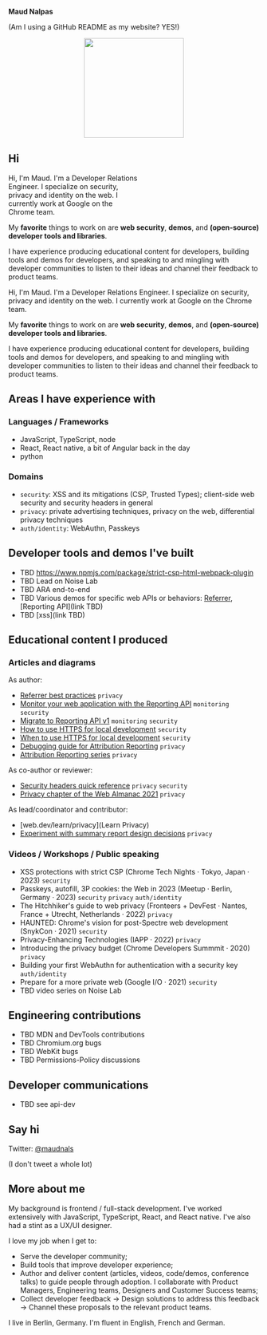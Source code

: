 **Maud Nalpas**

(Am I using a GitHub README as my website? YES!)

<p align="center">
  <img width="200" height="200" src="https://user-images.githubusercontent.com/9762897/224156163-bc02159b-b3a2-49f2-b31e-1b40925db81e.png">
</p>

## Hi

<p style="max-width: 30ch">
Hi, I'm Maud. I'm a Developer Relations Engineer.
I specialize on security, privacy and identity on the web. I currently work at Google on the Chrome team. 

My **favorite** things to work on are **web security**, **demos**, and **(open-source) developer tools and libraries**. 

I have experience producing educational content for developers, building tools and demos for developers, and speaking to and mingling with developer communities to listen to their ideas and channel their feedback to product teams.
</p>

Hi, I'm Maud. I'm a Developer Relations Engineer.
I specialize on security, privacy and identity on the web. I currently work at Google on the Chrome team. 

My **favorite** things to work on are **web security**, **demos**, and **(open-source) developer tools and libraries**. 

I have experience producing educational content for developers, building tools and demos for developers, and speaking to and mingling with developer communities to listen to their ideas and channel their feedback to product teams.

## Areas I have experience with

### Languages / Frameworks

* JavaScript, TypeScript, node
* React, React native, a bit of Angular back in the day
* python

### Domains

* `security`: XSS and its mitigations (CSP, Trusted Types); client-side web security and security headers in general
* `privacy`: private advertising techniques, privacy on the web, differential privacy techniques
* `auth/identity`: WebAuthn, Passkeys

## Developer tools and demos I've built

* TBD https://www.npmjs.com/package/strict-csp-html-webpack-plugin
* TBD Lead on Noise Lab
* TBD ARA end-to-end
* TBD Various demos for specific web APIs or behaviors: [Referrer](https://site-one.glitch.me/stuff/detail?tag=blue), [Reporting API](link TBD)
* TBD [xss](link TBD)

## Educational content I produced

### Articles and diagrams

As author:
* [Referrer best practices](https://web.dev/referrer-best-practices/) `privacy`
* [Monitor your web application with the Reporting API](https://developer.chrome.com/articles/reporting-api/) `monitoring` `security`
* [Migrate to Reporting API v1](https://developer.chrome.com/blog/reporting-api-migration/) `monitoring` `security`
* [How to use HTTPS for local development](https://web.dev/how-to-use-local-https/) `security`
* [When to use HTTPS for local development](https://web.dev/when-to-use-local-https/) `security`
* [Debugging guide for Attribution Reporting](https://developer.chrome.com/docs/privacy-sandbox/attribution-reporting-debugging/) `privacy`
* [Attribution Reporting series](https://developer.chrome.com/authors/maudn/) `privacy`

As co-author or reviewer:
* [Security headers quick reference](https://web.dev/security-headers/) `privacy` `security`
* [Privacy chapter of the Web Almanac 2021](https://almanac.httparchive.org/en/2021/privacy) `privacy`

As lead/coordinator and contributor:
* [web.dev/learn/privacy](Learn Privacy)
* [Experiment with summary report design decisions](https://developer.chrome.com/docs/privacy-sandbox/summary-reports/design-decisions/) `privacy`

### Videos / Workshops / Public speaking
* XSS protections with strict CSP (Chrome Tech Nights · Tokyo, Japan · 2023) `security`
* Passkeys, autofill, 3P cookies: the Web in 2023 (Meetup · Berlin, Germany · 2023) `security` `privacy` `auth/identity`
* The Hitchhiker's guide to web privacy (Fronteers + DevFest · Nantes, France + Utrecht, Netherlands · 2022) `privacy`
* HAUNTED: Chrome's vision for post-Spectre web development (SnykCon · 2021) `security`
* Privacy-Enhancing Technologies (IAPP · 2022) `privacy`
* Introducing the privacy budget (Chrome Developers Summmit · 2020) `privacy`
* Building your first WebAuthn for authentication with a security key `auth/identity`
* Prepare for a more private web (Google I/O · 2021) `security`
* TBD video series on Noise Lab

## Engineering contributions

* TBD MDN and DevTools contributions
* TBD Chromium.org bugs
* TBD WebKit bugs
* TBD Permissions-Policy discussions

## Developer communications

* TBD see api-dev

## Say hi

Twitter: [@maudnals](https://twitter.com/maudnals?lang=en)

(I don't tweet a whole lot)

## More about me

My background is frontend / full-stack development. I've worked extensively with JavaScript, TypeScript, React, and React native. I've also had a stint as a UX/UI designer.

I love my job when I get to:
* Serve the developer community;
* Build tools that improve developer experience;
* Author and deliver content (articles, videos, code/demos, conference talks) to guide people through adoption. I collaborate with Product Managers, Engineering teams, Designers and Customer Success teams;
* Collect developer feedback → Design solutions to address this feedback → Channel these proposals to the relevant product teams.

I live in Berlin, Germany. I'm fluent in English, French and German.

